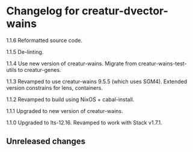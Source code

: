 # Changelog for creatur-dvector-wains

1.1.6 Reformatted source code.

1.1.5 De-linting.

1.1.4 Use new version of creatur-wains.
      Migrate from creatur-wains-test-utils to creatur-genes.

1.1.3 Revamped to use creatur-wains 9.5.5 (which uses SGM4).
      Extended version constrains for lens, containers.

1.1.2 Revamped to build using NixOS + cabal-install.

1.1.1 Upgraded to new version of creatur-wains.

1.1.0 Upgraded to lts-12.16.
      Revamped to work with Stack v1.7.1.

## Unreleased changes
